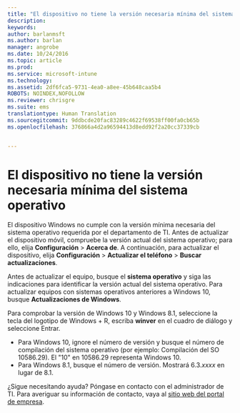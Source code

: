 ```yaml
---
title: "El dispositivo no tiene la versión necesaria mínima del sistema operativo | Microsoft Intune"
description: 
keywords: 
author: barlanmsft
ms.author: barlan
manager: angrobe
ms.date: 10/24/2016
ms.topic: article
ms.prod: 
ms.service: microsoft-intune
ms.technology: 
ms.assetid: 2df6fca5-9731-4ea0-a8ee-45b648caa5b4
ROBOTS: NOINDEX,NOFOLLOW
ms.reviewer: chrisgre
ms.suite: ems
translationtype: Human Translation
ms.sourcegitcommit: 9ddbcde20fac83289c4622f69538ff00fa0cb65b
ms.openlocfilehash: 376866a4d2a96594413d8edd92f2a20cc37339cb


---
```



# <a name="device-doesnt-have-the-required-minimum-operating-system-version"></a>El dispositivo no tiene la versión necesaria mínima del sistema operativo

El dispositivo Windows no cumple con la versión mínima necesaria del sistema operativo requerida por el departamento de TI. Antes de actualizar el dispositivo móvil, compruebe la versión actual del sistema operativo; para ello, elija **Configuración** &gt; **Acerca de**. A continuación, para actualizar el dispositivo, elija **Configuración** &gt; **Actualizar el teléfono** &gt; **Buscar actualizaciones**.

Antes de actualizar el equipo, busque el **sistema operativo** y siga las indicaciones para identificar la versión actual del sistema operativo. Para actualizar equipos con sistemas operativos anteriores a Windows 10, busque **Actualizaciones de Windows**.

Para comprobar la versión de Windows 10 y Windows 8.1, seleccione la tecla del logotipo de Windows + R, escriba **winver** en el cuadro de diálogo y seleccione Entrar.

- Para Windows 10, ignore el número de versión y busque el número de compilación del sistema operativo (por ejemplo: Compilación del SO 10586.29). El "10" en 10586.29 representa Windows 10.
- Para Windows 8.1, busque el número de versión. Mostrará 6.3.*xxxx* en lugar de 8.1.

¿Sigue necesitando ayuda? Póngase en contacto con el administrador de TI. Para averiguar su información de contacto, vaya al [sitio web del portal de empresa](http://portal.manage.microsoft.com).



<!--HONumber=Nov16_HO1-->


